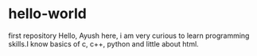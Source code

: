 # hello-world
first repository
Hello,
Ayush here, i am very curious to learn programming skills.I know basics of c, c++, python and little about html.
